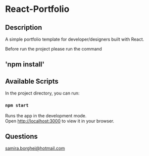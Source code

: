 # React-Portfolio

## Description
A simple portfolio template for developer/designers built with React.



Before run the project please run the command 

## 'npm install'

## Available Scripts

In the project directory, you can run:

### `npm start`

Runs the app in the development mode.\
Open [http://localhost:3000](http://localhost:3000) to view it in your browser.
 ## Questions
 samira.borghei@hotmail.com
